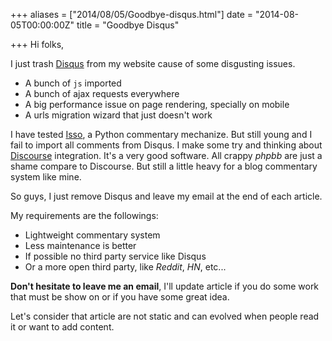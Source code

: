+++
aliases = ["2014/08/05/Goodbye-disqus.html"]
date = "2014-08-05T00:00:00Z"
title = "Goodbye Disqus"

+++
Hi folks,

I just trash [Disqus][3] from my website cause of some disgusting issues.

- A bunch of `js` imported
- A bunch of ajax requests everywhere
- A big performance issue on page rendering, specially on mobile
- A urls migration wizard that just doesn't work

I have tested [Isso][1], a Python commentary mechanize. But still young and I fail to import all comments from Disqus.
I make some try and thinking about [Discourse][2] integration. It's a very good software. All crappy *phpbb* are just a shame compare to Discourse. But still a little heavy for a blog commentary system like mine.

So guys, I just remove Disqus and leave my email at the end of each article.

My requirements are the followings:

- Lightweight commentary system
- Less maintenance is better
- If possible no third party service like Disqus
- Or a more open third party, like *Reddit*, *HN*, etc...


**Don't hesitate to leave me an email**, I'll update article if you do some work that must be show on or if you have some great idea.

Let's consider that article are not static and can evolved when people read it or want to add content.


[1]: https://github.com/posativ/isso
[2]: https://github.com/discourse/discourse
[3]: https://disqus.com/
